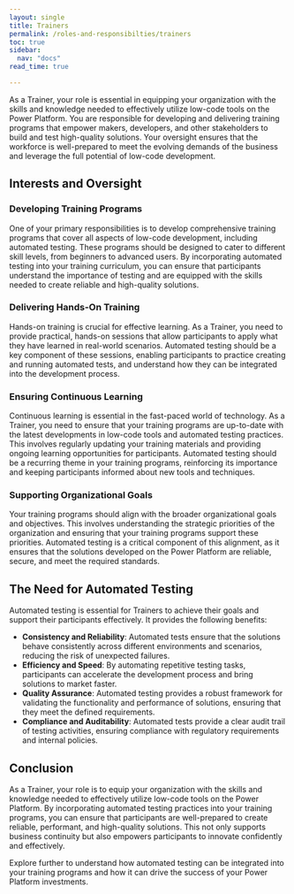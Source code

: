 ```yaml
---
layout: single
title: Trainers
permalink: /roles-and-responsibilties/trainers
toc: true
sidebar:
  nav: "docs"
read_time: true

---
```


As a Trainer, your role is essential in equipping your organization with the skills and knowledge needed to effectively utilize low-code tools on the Power Platform. You are responsible for developing and delivering training programs that empower makers, developers, and other stakeholders to build and test high-quality solutions. Your oversight ensures that the workforce is well-prepared to meet the evolving demands of the business and leverage the full potential of low-code development.

## Interests and Oversight

### Developing Training Programs

One of your primary responsibilities is to develop comprehensive training programs that cover all aspects of low-code development, including automated testing. These programs should be designed to cater to different skill levels, from beginners to advanced users. By incorporating automated testing into your training curriculum, you can ensure that participants understand the importance of testing and are equipped with the skills needed to create reliable and high-quality solutions.

### Delivering Hands-On Training

Hands-on training is crucial for effective learning. As a Trainer, you need to provide practical, hands-on sessions that allow participants to apply what they have learned in real-world scenarios. Automated testing should be a key component of these sessions, enabling participants to practice creating and running automated tests, and understand how they can be integrated into the development process.

### Ensuring Continuous Learning

Continuous learning is essential in the fast-paced world of technology. As a Trainer, you need to ensure that your training programs are up-to-date with the latest developments in low-code tools and automated testing practices. This involves regularly updating your training materials and providing ongoing learning opportunities for participants. Automated testing should be a recurring theme in your training programs, reinforcing its importance and keeping participants informed about new tools and techniques.

### Supporting Organizational Goals

Your training programs should align with the broader organizational goals and objectives. This involves understanding the strategic priorities of the organization and ensuring that your training programs support these priorities. Automated testing is a critical component of this alignment, as it ensures that the solutions developed on the Power Platform are reliable, secure, and meet the required standards.

## The Need for Automated Testing

Automated testing is essential for Trainers to achieve their goals and support their participants effectively. It provides the following benefits:

- **Consistency and Reliability**: Automated tests ensure that the solutions behave consistently across different environments and scenarios, reducing the risk of unexpected failures.
- **Efficiency and Speed**: By automating repetitive testing tasks, participants can accelerate the development process and bring solutions to market faster.
- **Quality Assurance**: Automated testing provides a robust framework for validating the functionality and performance of solutions, ensuring that they meet the defined requirements.
- **Compliance and Auditability**: Automated tests provide a clear audit trail of testing activities, ensuring compliance with regulatory requirements and internal policies.

## Conclusion

As a Trainer, your role is to equip your organization with the skills and knowledge needed to effectively utilize low-code tools on the Power Platform. By incorporating automated testing practices into your training programs, you can ensure that participants are well-prepared to create reliable, performant, and high-quality solutions. This not only supports business continuity but also empowers participants to innovate confidently and effectively.

Explore further to understand how automated testing can be integrated into your training programs and how it can drive the success of your Power Platform investments.
